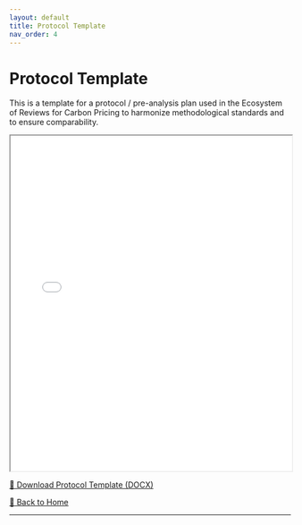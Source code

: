 ```yaml
---
layout: default
title: Protocol Template
nav_order: 4
---
```


# Protocol Template
This is a template for a protocol / pre-analysis plan used in the Ecosystem of Reviews for Carbon Pricing to harmonize methodological standards and to ensure comparability.

<iframe src="/assets/docx/protocol_template_v1.1.pdf" width="100%" height="600px"></iframe>

[📄 Download Protocol Template (DOCX)](/assets/docx/Protocol_template_v1.1.docx)

[🔄 Back to Home](index.md)

---
